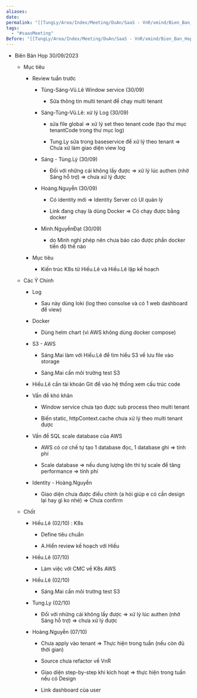```yaml
---
aliases: 
date: 
permalink: "[[TungLy/Area/Index/Meeting/DuAn/SaaS - VnR/xmind/Bien_Ban_Hop/Meeting_00]]"
tags:
  - "#saasMeeting"
Before: "[[TungLy/Area/Index/Meeting/DuAn/SaaS - VnR/xmind/Bien_Ban_Hop/Meeting_0923]]"
---
```

- Biên Bản Họp 30/09/2023
    
    - Mục tiêu
        
        - Review tuần trước
            
            - Tùng-Sáng-Vũ.Lê Window service (30/09)
                
                - Sửa thông tin multi tenant để chạy multi tenant
                    
            - Sáng-Tùng-Vũ.Lê: xử lý Log (30/09)
                
                - sửa file global => xử lý set theo tenant code (tạo thư mục tenantCode trong thư mục log)
                    
                - Tung.Ly sửa trong baseservice để xử lý theo tenant => Chưa xử làm giao diện view log
                    
            - Sáng - Tùng.Lý (30/09)
                
                - Đối với những cái không lấy được => xử lý lúc authen (nhờ Sáng hỗ trợ) => chưa xử lý được
                    
            - Hoàng.Nguyễn (30/09)
                
                - Có identity mới => Identity Server có UI quản lý
                    
                - Link đang chạy là dùng Docker => Có chạy được bằng docker
                    
            - Minh.NguyễnĐạt (30/09)
                
                - do Minh nghỉ phép nên chưa báo cáo được phần docker tiến độ thế nào
                    
        - Mục tiêu
            
            - Kiến trúc K8s từ Hiếu.Lê và Hiếu.Lê lập kế hoạch
                
    - Các Ý Chính
        
        - Log
            
            - Sau này dùng loki (log theo consolse và có 1 web dashboard để view)
                
        - Docker
            
            - Dùng helm chart (vì AWS không dùng docker compose)
                
        - S3 - AWS
            
            - Sáng.Mai làm với Hiếu.Lê để tìm hiểu S3 về lưu file vào storage
                
            - Sáng.Mai cần môi trường test S3
                
        - Hiếu.Lê cần tài khoản Git để vào hệ thống xem cấu trúc code
            
        - Vấn đề khó khăn
            
            - Window service chưa tạo được sub process theo multi tenant
                
            - Biến static, httpContext.cache chưa xử lý theo multi tenant được
                
        - Vấn đề SQL scale database của AWS
            
            - AWS có cơ chế tự tạo 1 database đọc, 1 database ghi => tính phí
                
            - Scale database => nếu dung lượng lớn thì tự scale để tăng performance => tính phí
                
        - Identity - Hoàng.Nguyễn
            
            - Giao diện chưa được điều chỉnh (a hỏi giúp e có cần design lại hay gì ko nhé) => Chưa confirm
                
    - Chốt
        
        - Hiếu.Lê (02/10) : K8s
            
            - Define tiêu chuẩn
                
            - A.Hiển review kế hoạch với Hiếu
                
        - Hiếu.Lê (07/10)
            
            - Làm việc với CMC về K8s AWS
                
        - Hiếu.Lê (02/10)
            
            - Sáng.Mai cần môi trường test S3
                
        - Tung.Ly (02/10)
            
            - Đối với những cái không lấy được => xử lý lúc authen (nhờ Sáng hỗ trợ) => chưa xử lý được
                
        - Hoàng.Nguyễn (07/10)
            
            - Chưa apply vào tenant => Thực hiện trong tuần (nếu còn đủ thời gian)
                
            - Source chưa refactor về VnR
                
            - Giao diện step-by-step khi kích hoạt => thực hiện trong tuần nếu có Design
                
            - Link dashboard của user